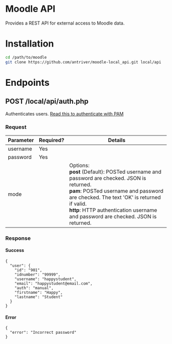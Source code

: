 # Moodle API
Provides a REST API for external access to Moodle data.

# Installation
```bash
cd /path/to/moodle
git clone https://github.com/antriver/moodle-local_api.git local/api
```

# Endpoints

## POST /local/api/auth.php

Authenticates users. [Read this to authenticate with PAM](docs/PAM.md)

### Request

| Parameter | Required? | Details                                                                                                                                                                                                                                                         |
|-----------|-----------|-----------------------------------------------------------------------------------------------------------------------------------------------------------------------------------------------------------------------------------------------------------------|
| username  | Yes       |                                                                                                                                                                                                                                                                 |
| password  | Yes       |                                                                                                                                                                                                                                                                 |
| mode      |           | Options:<br>**post** (Default): POSTed username and password are checked. JSON is returned.<br>**pam**: POSTed username and password are checked. The text 'OK' is returned if valid.<br>**http**: HTTP authentication username and password are checked. JSON is returned. |

### Response

#### Success
```
{
  "user": {
    "id": "901",
    "idnumber": "99999",
    "username": "happystudent",
    "email": "happystudent@email.com",
    "auth": "manual",
    "firstname": "Happy",
    "lastname": "Student"
  }
}
```
#### Error
```
{
  "error": "Incorrect password"
}
```
